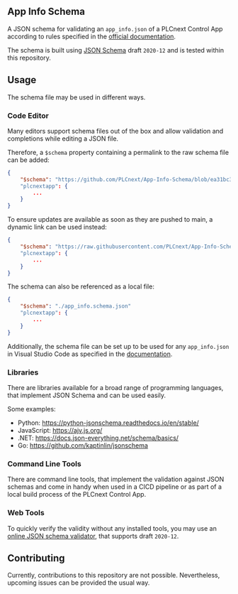 ## App Info Schema

A JSON schema for validating an `app_info.json` of a PLCnext Control App according to rules specified in the [official documentation](https://store.plcnext.help/st/PLCnext_App_Integration_Guide/Apps_parts/App_parts.htm).

The schema is built using [JSON Schema](https://json-schema.org/) draft `2020-12` and is tested within this repository.

## Usage

The schema file may be used in different ways.

### Code Editor

Many editors support schema files out of the box and allow validation and completions while editing a JSON file.

Therefore, a `$schema` property containing a permalink to the raw schema file can be added:

```json
{
    "$schema": "https://github.com/PLCnext/App-Info-Schema/blob/ea31bc3bf3b0222f1f05c94d78ae2313c04e1c9d/app-info-schema.json"
    "plcnextapp": {
        ...
    }
}
```
To ensure updates are available as soon as they are pushed to main, a dynamic link can be used instead:

```json
{
    "$schema": "https://raw.githubusercontent.com/PLCnext/App-Info-Schema/refs/heads/main/app-info-schema.json"
    "plcnextapp": {
        ...
    }
}
```

The schema can also be referenced as a local file:

```json
{
    "$schema": "./app_info.schema.json"
    "plcnextapp": {
        ...
    }
}
```

Additionally, the schema file can be set up to be used for any `app_info.json` in Visual Studio Code as specified in the [documentation](https://code.visualstudio.com/docs/languages/json#_json-schemas-and-settings).

### Libraries

There are libraries available for a broad range of programming languages, that implement JSON Schema and can be used easily.

Some examples:
- Python: https://python-jsonschema.readthedocs.io/en/stable/
- JavaScript: https://ajv.js.org/
- .NET: https://docs.json-everything.net/schema/basics/
- Go: https://github.com/kaptinlin/jsonschema

### Command Line Tools

There are command line tools, that implement the validation against JSON schemas and come in handy when used in a CICD pipeline or as part of a local build process of the PLCnext Control App.

### Web Tools

To quickly verify the validity without any installed tools, you may use an [online JSON schema validator](https://www.jsonschemavalidator.net/), that supports draft `2020-12`.

## Contributing

Currently, contributions to this repository are not possible. Nevertheless, upcoming issues can be provided the usual way.

